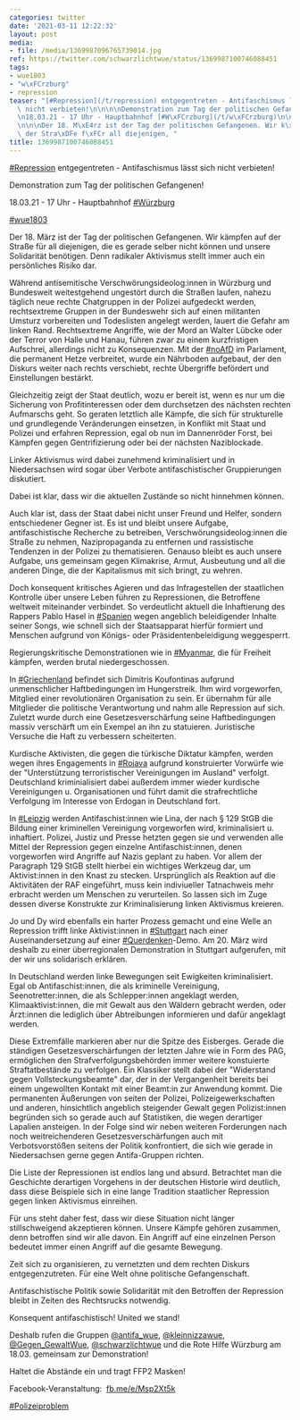 ```yaml
---
categories: twitter
date: '2021-03-11 12:22:32'
layout: post
media:
- file: /media/1369987096765739014.jpg
ref: https://twitter.com/schwarzlichtwue/status/1369987100746088451
tags:
- wue1803
- "w\xFCrzburg"
- repression
teaser: "[#Repression](/t/repression) entgegentreten - Antifaschismus l\xE4sst sich\
  \ nicht verbieten!\n\n\n\nDemonstration zum Tag der politischen Gefangenen!\n\n\n\
  \n18.03.21 - 17 Uhr - Hauptbahnhof [#W\xFCrzburg](/t/w\xFCrzburg)\n\n[#wue1803](/t/wue1803)\n\
  \n\n\nDer 18. M\xE4rz ist der Tag der politischen Gefangenen. Wir k\xE4mpfen auf\
  \ der Stra\xDFe f\xFCr all diejenigen, "
title: 1369987100746088451
---
```

[#Repression](/t/repression) entgegentreten - Antifaschismus lässt sich nicht verbieten!



Demonstration zum Tag der politischen Gefangenen!



18.03.21 - 17 Uhr - Hauptbahnhof [#Würzburg](/t/würzburg)

[#wue1803](/t/wue1803)



Der 18. März ist der Tag der politischen Gefangenen. Wir kämpfen auf der Straße für all diejenigen,  die es gerade selber nicht können und unsere Solidarität benötigen. Denn radikaler Aktivismus stellt immer auch ein persönliches Risiko dar.



Während antisemitische Verschwörungsideolog:innen in Würzburg und Bundesweit weitestgehend ungestört durch die Straßen laufen, nahezu täglich neue rechte Chatgruppen in der Polizei aufgedeckt werden, rechtsextreme Gruppen in der Bundeswehr sich auf einen militanten Umsturz vorbereiten und Todeslisten angelegt werden, lauert die Gefahr am linken Rand. Rechtsextreme Angriffe, wie der Mord an Walter Lübcke oder der Terror von Halle und Hanau, führen zwar zu einem kurzfristigen Aufschrei, allerdings nicht zu Konsequenzen. Mit der [#noAfD](/t/noafd) im Parlament, die permanent Hetze verbreitet, wurde ein Nährboden aufgebaut, der den Diskurs weiter nach rechts verschiebt, rechte Übergriffe befördert und Einstellungen bestärkt. 

Gleichzeitig zeigt der Staat deutlich, wozu er bereit ist, wenn es nur um die Sicherung von Profitinteressen oder dem durchsetzen des nächsten rechten Aufmarschs geht. So geraten letztlich alle Kämpfe, die sich für strukturelle und grundlegende
Veränderungen einsetzen, in Konflikt mit Staat und Polizei und erfahren Repression, egal ob nun im Dannenröder Forst, bei Kämpfen gegen Gentrifizierung oder bei der nächsten Naziblockade.

Linker Aktivismus wird dabei zunehmend kriminalisiert und in Niedersachsen wird sogar über
Verbote antifaschistischer Gruppierungen diskutiert.



Dabei ist klar, dass wir die aktuellen Zustände so nicht hinnehmen können. 

Auch klar ist, dass der Staat dabei nicht unser Freund und Helfer, sondern entschiedener Gegner ist. Es ist und bleibt unsere Aufgabe, antifaschistische Recherche zu betreiben, Verschwörungsideolog:innen die Straße zu nehmen, Nazipropaganda zu entfernen und rassistische Tendenzen in der Polizei zu thematisieren. Genauso  bleibt es auch unsere Aufgabe, uns gemeinsam gegen Klimakrise, Armut, Ausbeutung und all die anderen Dinge, die der Kapitalismus mit sich bringt, zu wehren.  



Doch konsequent kritisches Agieren und das Infragestellen der staatlichen Kontrolle über unsere Leben führen zu Repressionen, die Betroffene weltweit miteinander verbindet. So verdeutlicht aktuell die Inhaftierung des Rappers Pablo Hasel in [#Spanien](/t/spanien) wegen angeblich beleidigender Inhalte seiner Songs, wie schnell sich der Staatsapparat hierfür formiert und Menschen aufgrund von Königs- oder Präsidentenbeleidigung weggesperrt. 

Regierungskritische Demonstrationen wie in [#Myanmar](/t/myanmar), die für
Freiheit kämpfen, werden brutal niedergeschossen. 

In [#Griechenland](/t/griechenland) befindet sich Dimitris Koufontinas aufgrund unmenschlicher Haftbedingungen im Hungerstreik. Ihm wird vorgeworfen, Mitglied einer revolutionären Organisation zu sein. Er übernahm für alle Mitglieder die politische
Verantwortung und nahm alle Repression auf sich. Zuletzt wurde durch eine Gesetzesverschärfung seine Haftbedingungen massiv verschärft um ein Exempel an ihn zu statuieren. Juristische Versuche die Haft zu verbessern scheiterten. 

Kurdische Aktivisten, die gegen die türkische
Diktatur kämpfen, werden wegen ihres Engagements in [#Rojava](/t/rojava) aufgrund konstruierter Vorwürfe wie der "Unterstützung terroristischer Vereinigungen im Ausland" verfolgt. Deutschland kriminialisiert dabei außerdem immer wieder kurdische Vereinigungen u. Organisationen und führt damit die strafrechtliche Verfolgung im Interesse von Erdogan in Deutschland fort.

In [#Leipzig](/t/leipzig) werden Antifaschist:innen wie Lina, der nach § 129 StGB die Bildung einer kriminellen Vereinigung vorgeworfen wird, kriminalisiert u. inhaftiert. Polizei, Justiz und Presse hetzten gegen sie und verwenden alle Mittel der Repression gegen einzelne Antifaschist:innen, denen vorgeworfen wird Angriffe auf Nazis geplant zu haben. Vor allem der Paragraph 129 StGB stellt hierbei ein wichtiges Werkzeug dar, um Aktivist:innen in den Knast zu stecken. Ursprünglich als Reaktion auf die Aktivitäten der RAF eingeführt, muss kein indiviueller Tatnachweis mehr erbracht werden um Menschen zu verurteilen. So lassen sich im Zuge dessen diverse Konstrukte zur Kriminalisierung linken Aktivismus kreieren.

Jo und Dy wird ebenfalls ein harter Prozess gemacht und eine Welle an Repression trifft linke Aktivist:innen in [#Stuttgart](/t/stuttgart) nach einer Auseinandersetzung auf einer [#Querdenken](/t/querdenken)-Demo. Am 20. März wird deshalb zu einer überregionalen Demonstration in Stuttgart aufgerufen, mit der wir uns solidarisch erklären.

In Deutschland werden linke
Bewegungen seit Ewigkeiten kriminalisiert. Egal ob Antifaschist:innen, die als kriminelle Vereinigung, Seenotretter:innen, die als Schlepper:innen angeklagt werden, Klimaaktivist:innen, die mit Gewalt aus den Wäldern gebracht werden, oder Ärzt:innen die lediglich über
Abtreibungen informieren und dafür angeklagt werden.



Diese Extremfälle markieren aber nur die Spitze des Eisberges. Gerade die ständigen Gesetzesverschärfungen der letzten Jahre wie in Form des PAG, ermöglichen den Strafverfolgungsbehörden immer weitere konstuierte
Straftatbestände zu verfolgen. Ein Klassiker stellt dabei der "Widerstand gegen Vollsteckungsbeamte" dar, der in der Vergangenheit bereits bei einem ungewollten Kontakt mit einer Beamt:in zur Anwendung kommt. Die permanenten Äußerungen von seiten der Polizei,
Polizeigewerkschaften und anderen,  hinsichtlich angeblich steigender Gewalt gegen Polizist:innen begründen sich so gerade auch auf Statistiken, die wegen derartiger Lapalien ansteigen. In der Folge sind wir neben weiteren Forderungen nach noch weitreichenderen
Gesetzesverschärfungen auch mit Verbotsvorstößen seitens der Politik konfrontiert, die sich wie gerade in Niedersachsen gerne gegen Antifa-Gruppen richten. 



Die Liste der Repressionen ist endlos lang und absurd. Betrachtet man die Geschichte derartigen Vorgehens in der deutschen
Historie wird deutlich, dass diese Beispiele sich in eine lange Tradition staatlicher Repression gegen linken Aktivismus einreihen.

Für uns steht daher fest, dass wir diese Situation nicht länger stillschweigend akzeptieren können.  Unsere Kämpfe gehören zusammen, denn betroffen sind wir alle davon. Ein Angriff auf eine einzelnen Person bedeutet immer einen Angriff auf die gesamte Bewegung. 

Zeit sich zu organisieren, zu vernetzten und dem rechten Diskurs entgegenzutreten. Für eine Welt ohne politische Gefangenschaft.

Antifaschistische Politik sowie
Solidarität mit den Betroffen der Repression bleibt in Zeiten des Rechtsrucks notwendig. 

Konsequent antifaschistisch! United we stand!



Deshalb rufen die Gruppen [@antifa_wue](https://twitter.com/antifa_wue), [@kleinnizzawue](https://twitter.com/kleinnizzawue), [@Gegen_GewaltWue](https://twitter.com/Gegen_GewaltWue), [@schwarzlichtwue](https://twitter.com/schwarzlichtwue) und die Rote Hilfe Würzburg am 18.03. gemeinsam zur
Demonstration!



Haltet die Abstände ein und tragt FFP2 Masken!



Facebook-Veranstaltung:  [fb.me/e/Msp2Xt5k](https://fb.me/e/Msp2Xt5k)



[#Polizeiproblem](/t/polizeiproblem)